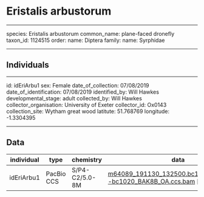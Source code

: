 # Eristalis arbustorum

---
species: Eristalis arbustorum
common_name: plane-faced dronefly
taxon_id: 1124515
order:
  name: Diptera
family:
  name: Syrphidae

---

## Individuals

---
id: idEriArbu1
sex: Female
date_of_collection: 07/08/2019
date_of_identification: 07/08/2019
identified_by: Will Hawkes
developmental_stage: adult
collected_by: Will Hawkes
collector_organisation: University of Exeter
collector_id: Ox0143
collection_site: Wytham great wood
latitute: 51.768769
longitude: -1.3304395

---

## Data

| individual | type       | chemistry      | data |
| ---------- | ---------- | -------------- | ---- |
| idEriArbu1 | PacBio CCS | S/P4-C2/5.0-8M | [m64089_191130_132500.bc1020_BAK8B_OA--bc1020_BAK8B_OA.ccs.bam](https://darwin.cog.sanger.ac.uk/insects/Eristalis_arbustorum/idEriArbu1/genomic_data/pacbio/m64089_191130_132500.bc1020_BAK8B_OA--bc1020_BAK8B_OA.ccs.bam) [[pbi](https://darwin.cog.sanger.ac.uk/insects/Eristalis_arbustorum/idEriArbu1/genomic_data/pacbio/m64089_191130_132500.bc1020_BAK8B_OA--bc1020_BAK8B_OA.ccs.bam.pbi)]|
